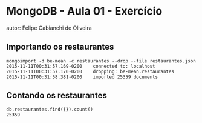 # MongoDB - Aula 01 - Exercício
autor: Felipe Cabianchi de Oliveira

## Importando os restaurantes

```
mongoimport -d be-mean -c restaurantes --drop --file restaurantes.json
2015-11-11T00:31:57.169-0200    connected to: localhost
2015-11-11T00:31:57.170-0200    dropping: be-mean.restaurantes
2015-11-11T00:31:58.381-0200    imported 25359 documents
```

## Contando os restaurantes

```
db.restaurantes.find({}).count()
25359

```
